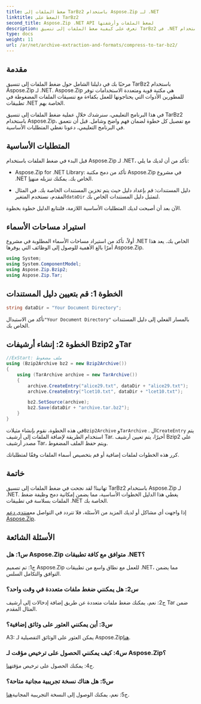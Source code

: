 ```yaml
---
title: ضغط الملفات إلى TarBz2 باستخدام Aspose.Zip لـ .NET
linktitle: الضغط على TarBz2
second_title: Aspose.Zip .NET API لضغط الملفات وأرشفتها
description: تعرف على كيفية ضغط الملفات إلى تنسيق TarBz2 في .NET باستخدام Aspose.Zip. اتبع دليلنا خطوة بخطوة لضغط الملفات بكفاءة.
type: docs
weight: 11
url: /ar/net/archive-extraction-and-formats/compress-to-tar-bz2/
---
```

## مقدمة

مرحبًا بك في دليلنا الشامل حول ضغط الملفات إلى تنسيق TarBz2 باستخدام Aspose.Zip لـ .NET. Aspose.Zip هي مكتبة قوية ومتعددة الاستخدامات توفر للمطورين الأدوات التي يحتاجونها للعمل بكفاءة مع تنسيقات الملفات المضغوطة في تطبيقات .NET الخاصة بهم.

في هذا البرنامج التعليمي، سنرشدك خلال عملية ضغط الملفات إلى تنسيق TarBz2 باستخدام Aspose.Zip، مع تفصيل كل خطوة لضمان فهم واضح وشامل. قبل أن نتعمق في البرنامج التعليمي، دعونا نغطي المتطلبات الأساسية.

## المتطلبات الأساسية

قبل البدء في ضغط الملفات باستخدام Aspose.Zip لـ .NET، تأكد من أن لديك ما يلي:

-  Aspose.Zip for .NET Library: تأكد من دمج مكتبة Aspose.Zip في مشروع .NET الخاص بك. يمكنك تنزيله من[هنا](https://releases.aspose.com/zip/net/).

-  دليل المستندات: قم بإعداد دليل حيث يتم تخزين المستندات الخاصة بك. في المثال المقدم، نستخدم المتغير`dataDir` لتمثيل دليل المستندات الخاص بك.

الآن بعد أن أصبحت لديك المتطلبات الأساسية اللازمة، فلنتابع الدليل خطوة بخطوة.

## استيراد مساحات الأسماء

أولاً، تأكد من استيراد مساحات الأسماء المطلوبة في مشروع .NET الخاص بك. يعد هذا أمرًا بالغ الأهمية للوصول إلى الوظائف التي يوفرها Aspose.Zip.

```csharp
using System;
using System.ComponentModel;
using Aspose.Zip.Bzip2;
using Aspose.Zip.Tar;
```

## الخطوة 1: قم بتعيين دليل المستندات

```csharp
string dataDir = "Your Document Directory";
```

 تأكد من الاستبدال`"Your Document Directory"` بالمسار الفعلي إلى دليل المستندات الخاص بك.

## الخطوة 2: إنشاء أرشيفات Bzip2 وTar

```csharp
//ExStart: ملف مضغوط
using (Bzip2Archive bz2 = new Bzip2Archive())
{
    using (TarArchive archive = new TarArchive())
    {
        archive.CreateEntry("alice29.txt", dataDir + "alice29.txt");
        archive.CreateEntry("lcet10.txt", dataDir + "lcet10.txt");

        bz2.SetSource(archive);
        bz2.Save(dataDir + "archive.tar.bz2");
    }
}
```

 في هذه الخطوة، نقوم بإنشاء مثيلات`Bzip2Archive` و`TarArchive` . ال`CreateEntry` يتم استخدام الطريقة لإضافة الملفات إلى أرشيف Tar. أخيرًا، يتم تعيين أرشيف Bzip2 على مصدر أرشيف Tar، ويتم حفظ الملف المضغوط.

كرر هذه الخطوات لملفات إضافية أو قم بتخصيص أسماء الملفات وفقًا لمتطلباتك.

## خاتمة

تهانينا! لقد نجحت في ضغط الملفات إلى تنسيق TarBz2 باستخدام Aspose.Zip لـ .NET. يغطي هذا الدليل الخطوات الأساسية، مما يضمن إمكانية دمج وظيفة ضغط الملفات بسلاسة في تطبيقات .NET الخاصة بك.

 إذا واجهت أي مشاكل أو لديك المزيد من الأسئلة، فلا تتردد في التواصل مع[منتدى دعم Aspose.Zip](https://forum.aspose.com/c/zip/37).

## الأسئلة الشائعة

### س1: هل Aspose.Zip متوافق مع كافة تطبيقات .NET؟

ج1: تم تصميم Aspose.Zip للعمل مع نطاق واسع من تطبيقات .NET، مما يضمن التوافق والتكامل السلس.

### س2: هل يمكنني ضغط ملفات متعددة في وقت واحد؟

ج2: نعم، يمكنك ضغط ملفات متعددة عن طريق إضافة إدخالات إلى أرشيف Tar ضمن المثال المقدم.

### س3: أين يمكنني العثور على وثائق إضافية؟

 A3: يمكن العثور على الوثائق التفصيلية لـ Aspose.Zip[هنا](https://reference.aspose.com/zip/net/).

### س4: كيف يمكنني الحصول على ترخيص مؤقت لـ Aspose.Zip؟

 ج4: يمكنك الحصول على ترخيص مؤقت[هنا](https://purchase.aspose.com/temporary-license/).

### س5: هل هناك نسخة تجريبية مجانية متاحة؟

 ج5: نعم، يمكنك الوصول إلى النسخة التجريبية المجانية[هنا](https://releases.aspose.com/).